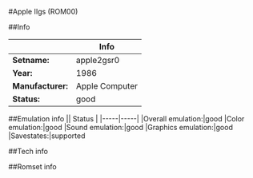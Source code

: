 #Apple IIgs (ROM00)

##Info

||Info|
|-----|-----|
|**Setname:**|apple2gsr0
|**Year:**|1986
|**Manufacturer:**|Apple Computer
|**Status:**|good

##Emulation info
|| Status |
|-----|-----|
|Overall emulation:|good
|Color emulation:|good
|Sound emulation:|good
|Graphics emulation:|good
|Savestates:|supported

##Tech info

##Romset info

<!--- START OF EDITED COMMENT DO NOT TOUCH TEXT ABOVE-->
